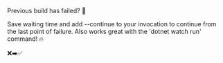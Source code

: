 Previous build has failed? 🥺

Save waiting time and add --continue to your invocation to continue from the last point of failure. Also works great with the 'dotnet watch run' command! 🔥

❌➡️✅
